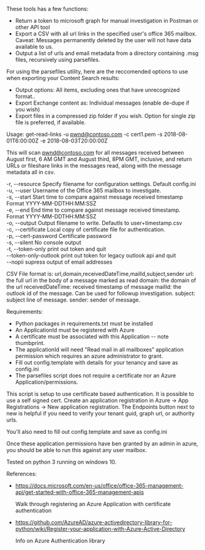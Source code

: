  These tools has a few functions:
  * Return a token to microsoft graph for manual investigation in Postman or other API tool
  * Export a CSV with all url links in the specified user's office 365 mailbox.  Caveat:  Messages permanently deleted
    by the user will not have data available to us.
  * Output a list of urls and email metadata from a directory containing .msg files, recursively using parsefiles.
    
 For using the parsefiles utility, here are the reccomended options to use when exporting your Content Search results:
   * Output options: All items, excluding ones that have unrecognized format..
   * Export Exchange content as: Individual messages (enable de-dupe if you wish)
   * Export files in a compressed zip folder if you wish.  Option for single zip file is preferred, if available.

 Usage:
 get-read-links -u pwnd@contoso.com -c cert1.pem -s 2018-08-01T6:00:00Z -e 2018-08-03T20:00:00Z

 This will scan pwnd@contoso.com for all messages received between August first, 6 AM GMT and August third, 8PM GMT, 
 inclusive, and return URLs or fileshare links in the messages read, along with the message metadata all in csv.

 -r, --resource         Specify filename for configuration settings.  Default config.ini  
 -u, --user             Username of the Office 365 mailbox to investigate.  
 -s, --start            Start time to compare against message received timestamp  Format YYYY-MM-DDTHH:MM:SSZ  
 -e, --end              End time to compare against message received timestamp. Format YYYY-MM-DDTHH:MM:SSZ  
 -o, --output           Output filename to write.  Defautls to user+timestamp.csv  
 -c, --certificate      Local copy of certificate file for authentication.  
 -p, --cert-password    Certificate password   
 -s, --silent           No console output  
 -t, --token-only       print out token and quit  
 --token-only-outlook   print out token for legacy outlook api and quit  
 --nopii                supress output of email addresses  

 CSV File format is: url,domain,receivedDateTime,mailId,subject,sender
    url: the full url in the body of a message marked as read
    domain: the domain of the url
    receivedDateTime:   received timestamp of message
    mailId:             the outlook id of the message.  Can be used for followup investigation.
    subject:            subject line of message.
    sender:             sender of message.
    
 Requirements:
  * Python packages in requirements.txt must be installed
  * An ApplicationId must be registered with Azure
  * A certificate must be associated with this Application -- note thumbprint.
  * The applicationId will need "Read mail in all mailboxes" application permission which requires an 
    azure administrator to grant.
  * Fill out config.template with details for your tenancy and save as config.ini  
  * The parsefiles script does not require a certificate nor an Azure Application/permissions.
 
 This script is setup to use certificate based authentication.  It is possible to use a self signed cert.
 Create an application registration in Azure -> App Registrations -> New application registration.
 The Endpoints button next to new is helpful if you need to verify your tenant guid, graph url, or authority urls.

 You'll also need to fill out config.template and save as config.ini	

 Once these application permissions have ben granted by an admin in azure, you should be able to run this against any
 user mailbox.

 Tested on python 3 running on windows 10.

References:
* https://docs.microsoft.com/en-us/office/office-365-management-api/get-started-with-office-365-management-apis
    
    Walk through registering an Azure Application with certificate authentication


* https://github.com/AzureAD/azure-activedirectory-library-for-python/wiki/Register-your-application-with-Azure-Active-Directory
    
    Info on Azure Authentication library
    
